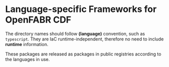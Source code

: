 # Language-specific Frameworks for OpenFABR CDF

The directory names should follow **(language)** convention, such as `typescript`. 
They are IaC runtime-independent, therefore no need to include **runtime** information.

These packages are released as packages in public registries according to the languages in use.
